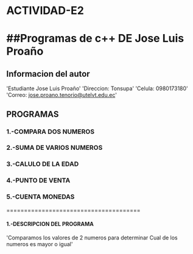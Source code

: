 # ACTIVIDAD-E2
##Programas de c++ DE Jose Luis Proaño
======================================
## Informacion del autor
'Estudiante Jose Luis Proaño'
'Direccion: Tonsupa'
'Celula: 0980173180'
'Correo: jose.proano.tenorio@utelvt.edu.ec'

##   PROGRAMAS
###  1.-COMPARA DOS NUMEROS
###  2.-SUMA DE VARIOS NUMEROS
###  3.-CALULO DE LA EDAD 
###  4.-PUNTO DE VENTA 
###  5.-CUENTA MONEDAS
======================================

#### 1.-DESCRIPCION DEL PROGRAMA
'Comparamos los valores de 2 numeros para determinar
Cual de los numeros es mayor o igual'
